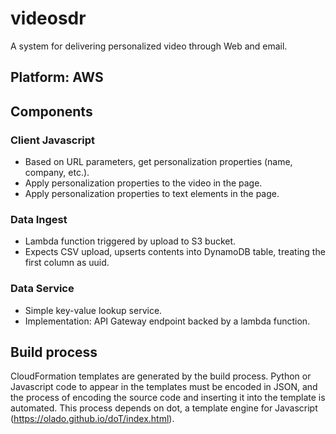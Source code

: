 # videosdr

A system for delivering personalized video through Web and email.

## Platform: AWS

## Components

### Client Javascript ###

* Based on URL parameters, get personalization properties (name, company, etc.).
* Apply personalization properties to the video in the page.
* Apply personalization properties to text elements in the page.

### Data Ingest ###

* Lambda function triggered by upload to S3 bucket. 
* Expects CSV upload, upserts contents into DynamoDB table, treating the first column as uuid.

### Data Service ###

* Simple key-value lookup service.
* Implementation: API Gateway endpoint backed by a lambda function.

## Build process

CloudFormation templates are generated by the build process.  Python or Javascript code to
appear in the templates must be encoded in JSON, and the process of encoding the source 
code and inserting it into the template is automated.  This process depends on dot, a
template engine for Javascript (https://olado.github.io/doT/index.html).
